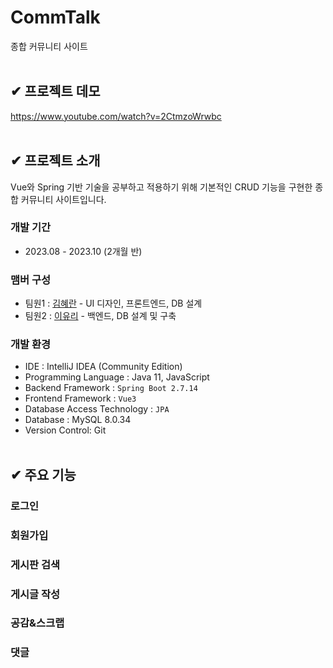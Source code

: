 # CommTalk
종합 커뮤니티 사이트
</br></br>

## ✔ 프로젝트 데모
https://www.youtube.com/watch?v=2CtmzoWrwbc
</br></br>

## ✔ 프로젝트 소개
Vue와 Spring 기반 기술을 공부하고 적용하기 위해 기본적인 CRUD 기능을 구현한 종합 커뮤니티 사이트입니다.

### 개발 기간
- 2023.08 - 2023.10 (2개월 반)

### 맴버 구성
- 팀원1 : [김혜란](https://github.com/hyeran0513) - UI 디자인, 프론트엔드, DB 설계
- 팀원2 : [이유리](https://github.com/lee-code712) - 백엔드, DB 설계 및 구축

### 개발 환경
- IDE : IntelliJ IDEA (Community Edition)
- Programming Language : Java 11, JavaScript
- Backend Framework : `Spring Boot 2.7.14`
- Frontend Framework : `Vue3`
- Database Access Technology : `JPA`
- Database : MySQL 8.0.34
- Version Control: Git
</br></br>

## ✔ 주요 기능
### 로그인
### 회원가입
### 게시판 검색
### 게시글 작성
### 공감&스크랩
### 댓글
